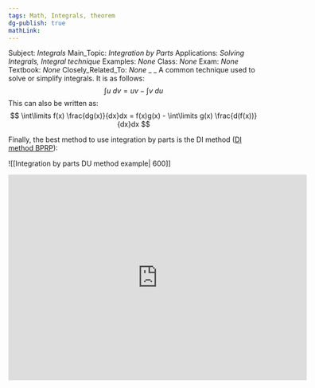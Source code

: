 ```yaml
---
tags: Math, Integrals, theorem
dg-publish: true
mathLink: 
---
```

Subject: _Integrals_
Main\_Topic: _Integration by Parts_
Applications: _Solving Integrals, Integral technique_
Examples: _None_
Class: _None_
Exam: _None_
Textbook: _None_
Closely\_Related\_To: _None_
_
_
A common technique used to solve or simplify integrals. It is as follows:
$$
\int\limits u \ dv = uv - \int\limits v \ du 
$$
This can also be written as:
$$
\int\limits f(x) \frac{dg(x)}{dx}dx = f(x)g(x) - \int\limits g(x) \frac{d(f(x))}{dx}dx
$$

Finally, the best method to use integration by parts is the DI method ([DI method BPRP](https://www.youtube.com/watch?v=2I-_SV8cwsw)): 

![[Integration by parts DU method example| 600]]


<iframe width="600" height="413" src="https://www.youtube.com/embed/2I-_SV8cwsw?feature=oembed" frameborder="0" allow="accelerometer; autoplay; clipboard-write; encrypted-media; gyroscope; picture-in-picture; web-share" allowfullscreen title="integration by parts, DI method, VERY EASY"></iframe>
